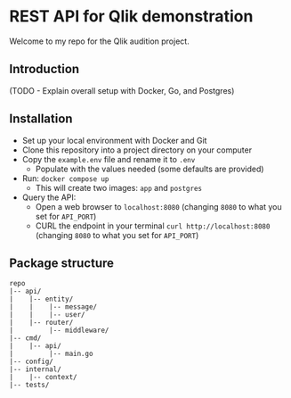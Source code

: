# REST API for Qlik demonstration

Welcome to my repo for the Qlik audition project.

## Introduction

(TODO - Explain overall setup with Docker, Go, and Postgres)

## Installation

 - Set up your local environment with Docker and Git
 - Clone this repository into a project directory on your computer
 - Copy the `example.env` file and rename it to `.env`
   - Populate with the values needed (some defaults are provided)
 - Run: `docker compose up`
   - This will create two images: `app` and `postgres`
 - Query the API:
   - Open a web browser to `localhost:8080` (changing `8080` to what you set for `API_PORT`)
   - CURL the endpoint in your terminal `curl http://localhost:8080` (changing `8080` to what you set for `API_PORT`)

## Package structure

```
repo
|-- api/
|    |-- entity/
|    |    |-- message/
|    |    |-- user/
|    |-- router/
|         |-- middleware/
|-- cmd/
|    |-- api/
|         |-- main.go
|-- config/
|-- internal/
|    |-- context/
|-- tests/
```